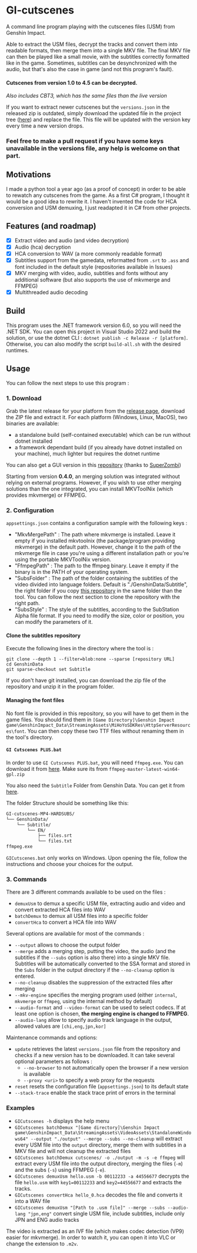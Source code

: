 ﻿# GI-cutscenes

A command line program playing with the cutscenes files (USM) from Genshin Impact.

Able to extract the USM files, decrypt the tracks and convert them into readable formats, then merge them into a single MKV file.
The final MKV file can then be played like a small movie, with the subtitles correctly formatted like in the game.
Sometimes, subtitles can be desynchronized with the audio, but that's also the case in game (and not this program's fault).

#### Cutscenes from version 1.0 to 4.5 can be decrypted.
*Also includes CBT3, which has the same files than the live version*

If you want to extract newer cutscenes but the `versions.json` in the released zip is outdated, simply download the updated file in the project tree ([here](https://raw.githubusercontent.com/ToaHartor/GI-cutscenes/main/versions.json)) and replace the file.
This file will be updated with the version key every time a new version drops.


### Feel free to make a pull request if you have some keys unavailable in the versions file, any help is welcome on that part.

## Motivations

I made a python tool a year ago (as a proof of concept) in order to be able to rewatch any cutscenes from the game. 
As a first C# program, I thought it would be a good idea to rewrite it. I haven't invented the code for HCA conversion and USM demuxing, I just readapted it in C# from other projects.

## Features (and roadmap)

- [x] Extract video and audio (and video decryption)
- [x] Audio (hca) decryption
- [x] HCA conversion to WAV (a more commonly readable format)
- [x] Subtitles support from the gamedata, reformatted from `.srt` to `.ass` and font included in the default style (repositories available in Issues)
- [x] MKV merging with video, audio, subtitles and fonts without any additional software (but also supports the use of mkvmerge and FFMPEG)
- [x] Multithreaded audio decoding

## Build

This program uses the .NET framework version 6.0, so you will need the .NET SDK.
You can open this project in Visual Studio 2022 and build the solution, or use the dotnet CLI : `dotnet publish -c Release -r [platform]`.
Otherwise, you can also modify the script `build-all.sh` with the desired runtimes.

## Usage

You can follow the next steps to use this program :

### 1. Download

Grab the latest release for your platform from the [release page](https://github.com/ToaHartor/GI-cutscenes/releases/latest), download the ZIP file and extract it.
For each platform (Windows, Linux, MacOS), two binaries are available: 
- a standalone build (self-contained executable) which can be run without dotnet installed
- a framework dependant build (if you already have dotnet installed on your machine), much lighter but requires the dotnet runtime

You can also get a GUI version in this [repository](https://github.com/SuperZombi/GICutscenesUI) (thanks to [SuperZombi](https://github.com/SuperZombi))


Starting from version **0.4.0**, an merging solution was integrated without relying on external programs.
However, if you wish to use other merging solutions than the one integrated, you can install MKVToolNix (which provides mkvmerge) or FFMPEG.


### 2. Configuration

`appsettings.json` contains a configuration sample with the following keys :
- "MkvMergePath" : The path where mkvmerge is installed. Leave it empty if you installed mkvtoolnix (the package/program providing mkvmerge) in the default path. However, change it to the path of the mkvmerge file in case you're using a different installation path or you're using the portable MKVToolNix version.
- "FfmpegPath" : The path to the ffmpeg binary. Leave it empty if the binary is in the PATH of your operating system.
- "SubsFolder" : The path of the folder containing the subtitles of the video divided into language folders. Default is "./GenshinData/Subtitle", the right folder if you copy [this repository](https://github.com/Dimbreath/GenshinData) in the same folder than the tool. You can follow the next section to clone the repository with the right path.
- "SubsStyle" : The style of the subtitles, according to the SubStation Alpha file format. If you need to modify the size, color or position, you can modify the parameters of it.

#### Clone the subtitles repository

Execute the following lines in the directory where the tool is :

```
git clone --depth 1 --filter=blob:none --sparse [repository URL]
cd GenshinData
git sparse-checkout set Subtitle
```

If you don't have git installed, you can download the zip file of the repository and unzip it in the program folder.

#### Managing the font files

No font file is provided in this repository, so you will have to get them in the game files.
You should find them in `[Game Directory]\Genshin Impact game\GenshinImpact_Data\StreamingAssets\MiHoYoSDKRes\HttpServerResources\font`.
You can then copy these two TTF files without renaming them in the tool's directory.


#### **`GI Cutscenes PLUS.bat`**

In order to use `GI Cutscenes PLUS.bat`, you will need `ffmpeg.exe`. You can download it from [here](https://github.com/BtbN/FFmpeg-Builds/releases). Make sure its from `ffmpeg-master-latest-win64-gpl.zip`

You also need the `Subtitle` Folder from Genshin Data. You can get it from [here](https://gitlab.com/Dimbreath/AnimeGameData).

The folder Structure should be something like this:
```bash
GI-cutscenes-MP4-HARDSUBS/
└── GenshinData/
    └── Subtitle/
        └── EN/
            ├── files.srt
            └── files.txt
ffmpeg.exe
```

`GICutscenes.bat` only works on Windows. Upon opening the file, follow the instructions and choose your choices for the output.


### 3. Commands

There are 3 different commands available to be used on the files :
- `demuxUsm` to demux a specific USM file, extracting audio and video and convert extracted HCA files into WAV
- `batchDemux` to demux all USM files into a specific folder
- `convertHca` to convert a HCA file into WAV

Several options are available for most of the commands :
- `--output` allows to choose the output folder
- `--merge` adds a merging step, putting the video, the audio (and the subtitles if the `--subs` option is also there) into a single MKV file. Subtitles will be automatically converted to the SSA format and stored in the `Subs` folder in the output directory if the `--no-cleanup` option is entered.
- `--no-cleanup` disables the suppression of the extracted files after merging
- `--mkv-engine` specifies the merging program used (either `internal`, `mkvmerge` or `ffmpeg`, using the internal method by default)
- `--audio-format` and `--video-format` can be used to select codecs. If at least one option is chosen, **the merging engine is changed to FFMPEG**.
- `--audio-lang` allow to specify audio track language in the output, allowed values are `[chi,eng,jpn,kor]`

Maintenance commands and options:
- `update` retrieves the latest `versions.json` file from the repository and checks if a new version has to be downloaded. It can take several optional parameters as follows :
	- `--no-browser` to not automatically open the browser if a new version is available
	- `--proxy <uri>` to specify a web proxy for the requests
- `reset` resets the configuration file (`appsettings.json`) to its default state
- `--stack-trace` enable the stack trace print of errors in the terminal

### Examples
- `GICutscenes -h` displays the help menu
- `GICutscenes batchDemux "[Game directory]\Genshin Impact game\GenshinImpact_Data\StreamingAssets\VideoAssets\StandaloneWindows64" --output "./output" --merge --subs --no-cleanup` will extract every USM file into the `output` directory, merge them with subtitles in a MKV file and will not cleanup the extracted files
- `GICutscenes batchDemux cutscenes/ -o ./output -m -s -e ffmpeg` will extract every USM file into the output directory, merging the files (`-m`) and the subs (`-s`) using FFMPEG (`-e`).
- `GICutscenes demuxUsm hello.usm -b 00112233 -a 44556677` decrypts the file `hello.usm` with `key1=00112233` and `key2=44556677` and extracts the tracks.
- `GICutscenes convertHca hello_0.hca` decodes the file and converts it into a WAV file
- `GICutscenes demuxUsm "[Path to .usm file]" --merge --subs --audio-lang "jpn,eng"` convert single USM file, include subtitles, include only JPN and ENG audio tracks

The video is extracted as an IVF file (which makes codec detection (VP9) easier for mkvmerge). In order to watch it, you can open it into VLC or change the extension to `.m2v`.
